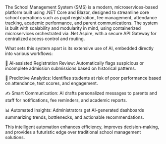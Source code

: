 The School Management System (SMS) is a modern, microservices-based platform built using .NET Core and Blazor, designed to streamline core school operations such as pupil registration, fee management, attendance tracking, academic performance, and parent communications. The system is built with scalability and modularity in mind, using containerized microservices orchestrated via .Net Aspire, with a secure API Gateway for centralized access control and routing.

What sets this system apart is its extensive use of AI, embedded directly into various workflows:

🤖 AI-assisted Registration Review: Automatically flags suspicious or incomplete admission submissions based on historical patterns.

🧠 Predictive Analytics: Identifies students at risk of poor performance based on attendance, test scores, and engagement.

✍️ Smart Communication: AI drafts personalized messages to parents and staff for notifications, fee reminders, and academic reports.

📊 Automated Insights: Administrators get AI-generated dashboards summarizing trends, bottlenecks, and actionable recommendations.

This intelligent automation enhances efficiency, improves decision-making, and provides a futuristic edge over traditional school management solutions.
